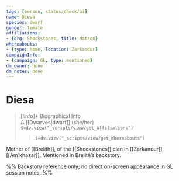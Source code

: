 ```yaml
---
tags: [person, status/check/ai]
name: Diesa
species: dwarf
gender: female
affiliations:
- {org: Shockstones, title: Matron}
whereabouts:
- {type: home, location: Zarkandur}
campaignInfo:
- {campaign: GL, type: mentioned}
dm_owner: none
dm_notes: none
---
```

# Diesa
>[!info]+ Biographical Info  
> A [[Dwarves|dwarf]] (she/her)  
> `$=dv.view("_scripts/view/get_Affiliations")`  
>> `$=dv.view("_scripts/view/get_Whereabouts")`

Mother of [[Brelith]], of the [[Shockstones]] clan in [[Zarkandur]], [[Am'khazar]]. Mentioned in Brelith’s backstory.

%%
Backstory reference only; no direct on-screen appearance in GL session notes.
%%
